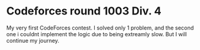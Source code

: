 # Codeforces round 1003 Div. 4
 My very first CodeForces contest. I solved only 1 problem, and the second one i couldnt implement the logic due to being extreamly slow.
 But I will continue my journey.
